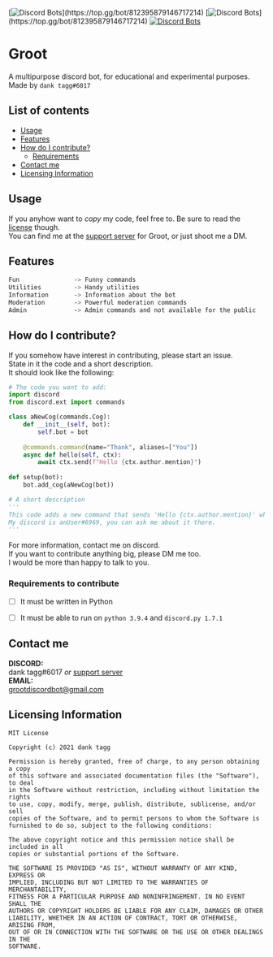[![Discord Bots](https://top.gg/api/widget/status/812395879146717214.svg?)](https://top.gg/bot/812395879146717214)
[![Discord Bots](https://top.gg/api/widget/servers/812395879146717214.svg?)](https://top.gg/bot/812395879146717214)
[![Discord Bots](https://top.gg/api/widget/owner/812395879146717214.svg)](https://top.gg/bot/812395879146717214)

# Groot
A multipurpose discord bot, for educational and experimental purposes.<br>
Made by `dank tagg#6017`

## List of contents
- [Usage](#usage)
- [Features](#features)
- [How do I contribute?](#how-do-i-contribute)
  - [Requirements](#requirements-to-contribute)
- [Contact me](#contact-me)
- [Licensing Information](#licensing-information)


## Usage
If you anyhow want to _copy_ my code, feel free to. Be sure to read the [license](#licensing-information) though.<br>
You can find me at the [support server](https://discord.gg/ANbxZmqyK5) for Groot, or just shoot me a DM.

## Features
```css
Fun               -> Funny commands
Utilities         -> Handy utilities
Information       -> Information about the bot
Moderation        -> Powerful moderation commands
Admin             -> Admin commands and not available for the public
```

## How do I contribute?
If you somehow have interest in contributing, please start an issue.\
State in it the code and a short description.\
It should look like the following:

```py
# The code you want to add:
import discord
from discord.ext import commands

class aNewCog(commands.Cog):
    def __init__(self, bot):
        self.bot = bot
    
    @commands.command(name="Thank", aliases=["You"])
    async def hello(self, ctx):
        await ctx.send(f"Hello {ctx.author.mention}")
    
def setup(bot):
    bot.add_cog(aNewCog(bot))

# A short description
'''
This code adds a new command that sends 'Hello {ctx.author.mention}' when invoked.
My discord is anUser#6969, you can ask me about it there.
'''
```

For more information, contact me on discord.<br>
If you want to contribute anything big, please DM me too.<br>
I would be more than happy to talk to you.



### Requirements to contribute
- [ ] It must be written in Python
- [ ] It must be able to run on `python 3.9.4` and `discord.py 1.7.1`



## Contact me
**DISCORD:**<br>
dank tagg#6017 _or_ [support server](https://discord.gg/ANbxZmqyK5)\
**EMAIL:**<br>
grootdiscordbot@gmail.com

## Licensing Information
```
MIT License

Copyright (c) 2021 dank tagg

Permission is hereby granted, free of charge, to any person obtaining a copy
of this software and associated documentation files (the "Software"), to deal
in the Software without restriction, including without limitation the rights
to use, copy, modify, merge, publish, distribute, sublicense, and/or sell
copies of the Software, and to permit persons to whom the Software is
furnished to do so, subject to the following conditions:

The above copyright notice and this permission notice shall be included in all
copies or substantial portions of the Software.

THE SOFTWARE IS PROVIDED "AS IS", WITHOUT WARRANTY OF ANY KIND, EXPRESS OR
IMPLIED, INCLUDING BUT NOT LIMITED TO THE WARRANTIES OF MERCHANTABILITY,
FITNESS FOR A PARTICULAR PURPOSE AND NONINFRINGEMENT. IN NO EVENT SHALL THE
AUTHORS OR COPYRIGHT HOLDERS BE LIABLE FOR ANY CLAIM, DAMAGES OR OTHER
LIABILITY, WHETHER IN AN ACTION OF CONTRACT, TORT OR OTHERWISE, ARISING FROM,
OUT OF OR IN CONNECTION WITH THE SOFTWARE OR THE USE OR OTHER DEALINGS IN THE
SOFTWARE.
```
